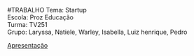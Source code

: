 #TRABALHO
Tema: Startup </br>
Escola: Proz Educação </br>
Turma: TV251 </br>
Grupo: Laryssa, Natiele, Warley, Isabella, Luiz henrique, Pedro </br>

[Apresentação](https://prezi.com/view/lwH6ieQYkY5qO6dWFjSL/)
